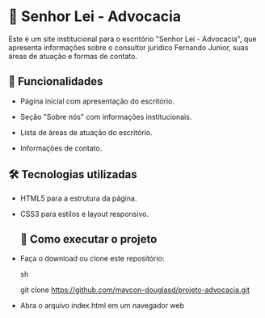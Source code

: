  <h1> 📜 Senhor Lei - Advocacia</h1>

<p>Este é um site institucional para o escritório "Senhor Lei - Advocacia", que apresenta informações sobre o consultor jurídico Fernando Junior, suas áreas de atuação e formas de contato.</p>

<h2>📌 Funcionalidades</h2>

 - Página inicial com apresentação do escritório.

 - Seção "Sobre nós" com informações institucionais.

 - Lista de áreas de atuação do escritório.

 - Informações de contato.

<h2>🛠️ Tecnologias utilizadas</h2>

 - HTML5 para a estrutura da página.

 - CSS3 para estilos e layout responsivo.

   <h2>🚀 Como executar o projeto</h2>
   
 - Faça o download ou clone este repositório:
   
     sh

     git clone https://github.com/maycon-douglasd/projeto-advocacia.git

 - Abra o arquivo index.html em um navegador web
